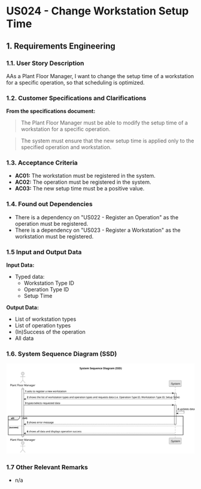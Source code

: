# US024 - Change Workstation Setup Time

## 1. Requirements Engineering

### 1.1. User Story Description

AAs a Plant Floor Manager, I want to change the setup time of a workstation for a specific operation, so that scheduling is optimized.

### 1.2. Customer Specifications and Clarifications

**From the specifications document:**

>   The Plant Floor Manager must be able to modify the setup time of a workstation for a specific operation.

>	The system must ensure that the new setup time is applied only to the specified operation and workstation.

### 1.3. Acceptance Criteria

* **AC01:** The workstation must be registered in the system.
* **AC02:** The operation must be registered in the system.
* **AC03:** The new setup time must be a positive value.

### 1.4. Found out Dependencies

* There is a dependency on "US022 - Register an Operation" as the operation must be registered.
* There is a dependency on "US023 - Register a Workstation" as the workstation must be registered.

### 1.5 Input and Output Data

**Input Data:**

* Typed data:
  * Workstation Type ID
  * Operation Type ID
  * Setup Time

**Output Data:**

* List of workstation types
* List of operation types
* (In)Success of the operation
* All data

### 1.6. System Sequence Diagram (SSD)

![System Sequence Diagram](svg/us024-system-sequence-diagram.svg)

### 1.7 Other Relevant Remarks

* n/a